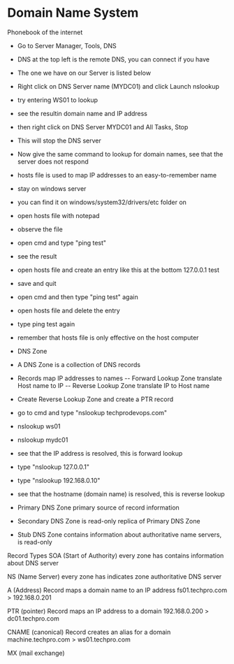 # Domain Name System

Phonebook of the internet

- Go to Server Manager, Tools, DNS
- DNS at the top left is the remote DNS, you can connect if you have
- The one we have on our Server is listed below
- Right click on DNS Server name (MYDC01) and 
click Launch nslookup
- try entering WS01 to lookup
- see the resultin domain name and IP address
- then right click on DNS Server MYDC01 and All Tasks, Stop
- This will stop the DNS server
- Now give the same command to lookup for domain names, see that the server does not respond

- hosts file is used to map IP addresses to an easy-to-remember name
- stay on windows server
- you can find it on windows/system32/drivers/etc folder on
- open hosts file with notepad 
- observe the file
- open cmd and type "ping test"
- see the result
- open hosts file and create an entry like this at the bottom
127.0.0.1 test
- save and quit
- open cmd and then type "ping test" again
- open hosts file and delete the entry
- type ping test again
- remember that hosts file is only effective on the host computer

* DNS Zone
- A DNS Zone is a collection of DNS records
- Records map IP addresses to names
-- Forward Lookup Zone
translate Host name to IP
-- Reverse Lookup Zone
translate IP to Host name

- Create Reverse Lookup Zone and create a PTR record

- go to cmd and type "nslookup techprodevops.com"
- nslookup ws01
- nslookup mydc01
- see that the IP address is resolved, this is forward lookup

- type "nslookup 127.0.0.1"
- type "nslookup 192.168.0.10"
- see that the hostname (domain name) is resolved, this is reverse lookup

- Primary DNS Zone primary source of record information
- Secondary DNS Zone is read-only replica of Primary DNS Zone
- Stub DNS Zone contains information about authoritative name servers, is read-only

Record Types
SOA (Start of Authority)
every zone has
contains information about DNS server

NS (Name Server)
every zone has
indicates zone authoritative DNS server

A (Address) Record
maps a domain name to an IP address
fs01.techpro.com > 192.168.0.201

PTR (pointer) Record
maps an IP address to a domain
192.168.0.200 > dc01.techpro.com

CNAME (canonical) Record
creates an alias for a domain
machine.techpro.com > ws01.techpro.com

MX (mail exchange)
